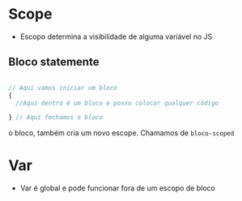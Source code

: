 # Scope

* Escopo determina a visibilidade de alguma variável no JS


## Bloco statemente

````js

// Aqui vamos iniciar um bloco
{
  //Aqui dentro é um bloco e posso colocar qualquer código

} // Aqui fechamos o bloco
````
o bloco, também cria um novo escope. Chamamos de `bloco-scoped`


# Var

- Var é global e pode funcionar fora de um escopo de bloco